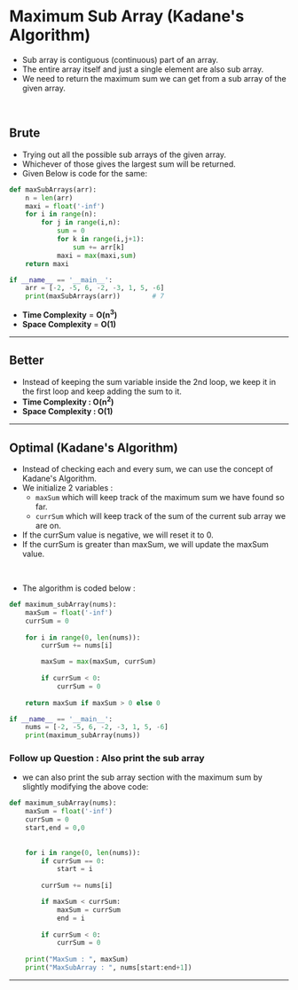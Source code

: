 # Maximum Sub Array (Kadane's Algorithm)

- Sub array is contiguous (continuous) part of an array. 
- The entire array itself and just a single element are also sub array.
- We need to return the maximum sum we can get from a sub array of the given array.

<br>

## Brute

- Trying out all the possible sub arrays of the given array.
- Whichever of those gives the largest sum will be returned.
- Given Below is code for the same:

```python
def maxSubArrays(arr):
    n = len(arr)
    maxi = float('-inf')
    for i in range(n):
        for j in range(i,n):
            sum = 0
            for k in range(i,j+1):
                sum += arr[k]
            maxi = max(maxi,sum)
    return maxi

if __name__ == '__main__':
    arr = [-2, -5, 6, -2, -3, 1, 5, -6]
    print(maxSubArrays(arr))        # 7
```
- **Time Complexity** = **O(n<sup>3</sup>)**
- **Space Complexity** = **O(1)**

---

## Better 

- Instead of keeping the sum variable inside the 2nd loop, we keep it in the first loop and keep adding the sum to it.
- **Time Complexity : O(n<sup>2</sup>)**
- **Space Complexity : O(1)**

---

## Optimal (Kadane's Algorithm)

- Instead of checking each and every sum, we can use the concept of Kadane's Algorithm.
- We initialize 2 variables :
  - `maxSum` which will keep track of the maximum sum we have found so far.
  - `currSum` which will keep track of the sum of the current sub array we are on.
- If the currSum value is negative, we will reset it to 0.
- If the currSum is greater than maxSum, we will update the maxSum value.

<br>

- The algorithm is coded below : 
  
```python
def maximum_subArray(nums):
    maxSum = float('-inf')
    currSum = 0
    
    for i in range(0, len(nums)):
        currSum += nums[i]

        maxSum = max(maxSum, currSum)
        
        if currSum < 0:
            currSum = 0
    
    return maxSum if maxSum > 0 else 0

if __name__ == '__main__':
    nums = [-2, -5, 6, -2, -3, 1, 5, -6]
    print(maximum_subArray(nums))
```

### Follow up Question : Also print the sub array

- we can also print the sub array section with the maximum sum by slightly modifying the above code:

```python 
def maximum_subArray(nums):
    maxSum = float('-inf')
    currSum = 0
    start,end = 0,0
    
    
    for i in range(0, len(nums)):
        if currSum == 0:
            start = i
        
        currSum += nums[i]

        if maxSum < currSum:
            maxSum = currSum
            end = i
        
        if currSum < 0:
            currSum = 0
    
    print("MaxSum : ", maxSum)
    print("MaxSubArray : ", nums[start:end+1])
```

---